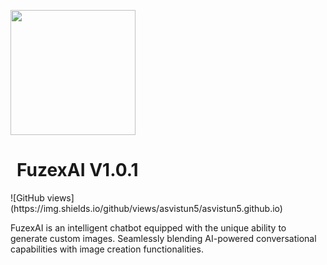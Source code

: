 <image src="Logo.png" width="200" height="200" style="display: flex;"></image>
<h1 style="margin-left: 10px;">FuzexAI V1.0.1</h1>
![GitHub views](https://img.shields.io/github/views/asvistun5/asvistun5.github.io)
<p>FuzexAI is an intelligent chatbot equipped with the unique ability to generate custom images. Seamlessly blending AI-powered conversational capabilities with image creation functionalities.</p>